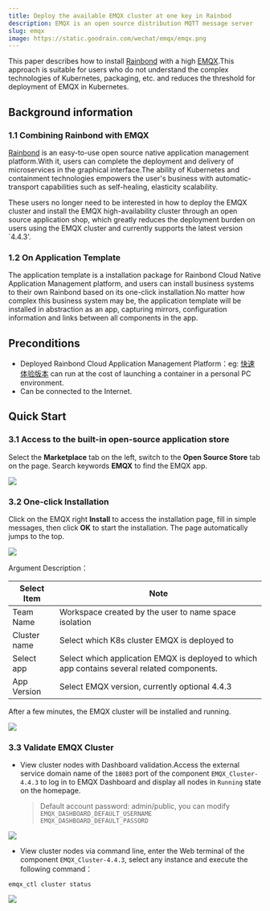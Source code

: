 ```yaml
---
title: Deploy the available EMQX cluster at one key in Rainbod
description: EMQX is an open source distribution MQTT message server
slug: emqx
image: https://static.goodrain.com/wechat/emqx/emqx.png
---
```


This paper describes how to install [Rainbond](https://www.rainbond.com/?channel=emqx) with a high [EMQX](https://www.emqx.com).This approach is suitable for users who do not understand the complex technologies of Kubernetes, packaging, etc. and reduces the threshold for deployment of EMQX in Kubernetes.

## Background information

### 1.1 Combining Rainbond with EMQX

[Rainbond](https://www.rainbond.com/?channel=emqx) is an easy-to-use open source native application management platform.With it, users can complete the deployment and delivery of microservices in the graphical interface.The ability of Kubernetes and containment technologies empowers the user's business with automatic-transport capabilities such as self-healing, elasticity scalability.

These users no longer need to be interested in how to deploy the EMQX cluster and install the EMQX high-availability cluster through an open source application shop, which greatly reduces the deployment burden on users using the EMQX cluster and currently supports the latest version \`4.4.3'.

### 1.2 On Application Template

The application template is a installation package for Rainbond Cloud Native Application Management platform, and users can install business systems to their own Rainbond based on its one-click installation.No matter how complex this business system may be, the application template will be installed in abstraction as an app, capturing mirrors, configuration information and links between all components in the app.

## Preconditions

- Deployed Rainbond Cloud Application Management Platform：eg: [快速体验版本](https://www.rainbond.com/docs/quick-start/quick-install/?channel=emqx) can run at the cost of launching a container in a personal PC environment.
- Can be connected to the Internet.

## Quick Start

### 3.1 Access to the built-in open-source application store

Select the **Marketplace** tab on the left, switch to the **Open Source Store** tab on the page. Search keywords **EMQX** to find the EMQX app.

![](https://static.goodrain.com/wechat/emqx/1.png)

### 3.2 One-click Installation

Click on the EMQX right **Install** to access the installation page, fill in simple messages, then click **OK** to start the installation. The page automatically jumps to the top.

![](https://static.goodrain.com/wechat/emqx/2.png)

Argument Description：

| Select Item  | Note                                                                                                        |
| ------------ | ----------------------------------------------------------------------------------------------------------- |
| Team Name    | Workspace created by the user to name space isolation                                                       |
| Cluster name | Select which K8s cluster EMQX is deployed to                                                                |
| Select app   | Select which application EMQX is deployed to which app contains several related components. |
| App Version  | Select EMQX version, currently optional 4.4.3                               |

After a few minutes, the EMQX cluster will be installed and running.

![](https://static.goodrain.com/wechat/emqx/3.png)

### 3.3 Validate EMQX Cluster

- View cluster nodes with Dashboard validation.Access the external service domain name of the `18083` port of the component `EMQX_Cluster-4.4.3` to log in to EMQX Dashboard and display all nodes in `Running` state on the homepage.

  > Default account password: admin/public, you can modify `EMQX_DASHBOARD_DEFAULT_USERNAME` `EMQX_DASHBOARD_DEFAULT_PASSORD`

![](https://static.goodrain.com/wechat/emqx/4.png)

- View cluster nodes via command line, enter the Web terminal of the component `EMQX_Cluster-4.4.3`, select any instance and execute the following command：

```shell
emqx_ctl cluster status
```

![](https://static.goodrain.com/wechat/emqx/5.png)
